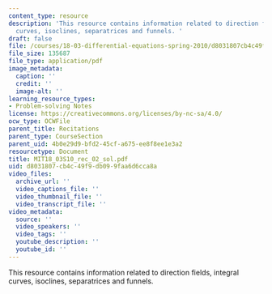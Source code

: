 ```yaml
---
content_type: resource
description: 'This resource contains information related to direction fields, integral
  curves, isoclines, separatrices and funnels. '
draft: false
file: /courses/18-03-differential-equations-spring-2010/d8031807cb4c49f9db099faa6d6cca8a_MIT18_03S10_rec_02_sol.pdf
file_size: 135687
file_type: application/pdf
image_metadata:
  caption: ''
  credit: ''
  image-alt: ''
learning_resource_types:
- Problem-solving Notes
license: https://creativecommons.org/licenses/by-nc-sa/4.0/
ocw_type: OCWFile
parent_title: Recitations
parent_type: CourseSection
parent_uid: 4b0e29d9-bfd2-45cf-a675-ee8f8ee1e3a2
resourcetype: Document
title: MIT18_03S10_rec_02_sol.pdf
uid: d8031807-cb4c-49f9-db09-9faa6d6cca8a
video_files:
  archive_url: ''
  video_captions_file: ''
  video_thumbnail_file: ''
  video_transcript_file: ''
video_metadata:
  source: ''
  video_speakers: ''
  video_tags: ''
  youtube_description: ''
  youtube_id: ''
---
```

This resource contains information related to direction fields, integral curves, isoclines, separatrices and funnels.